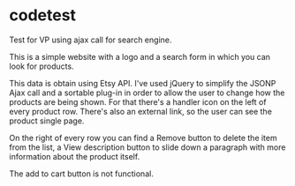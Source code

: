 codetest
========

Test for VP using ajax call for search engine.

This is a simple website with a logo and a search form in which you can look for products.

This data is obtain using Etsy API. I've used jQuery to simplify the JSONP Ajax call and a sortable plug-in in order to allow the user to change how the products are being shown. For that there's a handler icon on the left of every product row. There's also an external link, so the user can see the product single page.

On the right of every row you can find a Remove button to delete the item from the list, a View description button to slide down a paragraph with more information about the product itself. 

The add to cart button is not functional.
